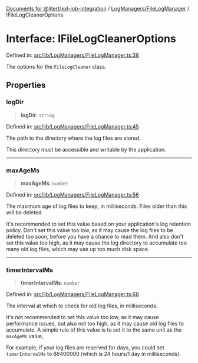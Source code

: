 [Documents for @litert/xxl-job-integration](../../../index.md) / [LogManagers/FileLogManager](../index.md) / IFileLogCleanerOptions

# Interface: IFileLogCleanerOptions

Defined in: [src/lib/LogManagers/FileLogManager.ts:38](https://github.com/litert/xxl-job-integration.js/blob/master/src/lib/LogManagers/FileLogManager.ts#L38)

The options for the `FileLogCleaner` class.

## Properties

### logDir

> **logDir**: `string`

Defined in: [src/lib/LogManagers/FileLogManager.ts:45](https://github.com/litert/xxl-job-integration.js/blob/master/src/lib/LogManagers/FileLogManager.ts#L45)

The path to the directory where the log files are stored.

This directory must be accessible and writable by the application.

***

### maxAgeMs

> **maxAgeMs**: `number`

Defined in: [src/lib/LogManagers/FileLogManager.ts:56](https://github.com/litert/xxl-job-integration.js/blob/master/src/lib/LogManagers/FileLogManager.ts#L56)

The maximum age of log files to keep, in milliseconds.
Files older than this will be deleted.

It's recommended to set this value based on your application's log retention policy.
Don't set this value too low, as it may cause the log files to be deleted too soon, before you have a chance to
read them. And also don't set this value too high, as it may cause the log directory to
accumulate too many old log files, which may use up too much disk space.

***

### timerIntervalMs

> **timerIntervalMs**: `number`

Defined in: [src/lib/LogManagers/FileLogManager.ts:68](https://github.com/litert/xxl-job-integration.js/blob/master/src/lib/LogManagers/FileLogManager.ts#L68)

The interval at which to check for old log files, in milliseconds.

It's not recommended to set this value too low, as it may cause performance issues,
but also not too high, as it may cause old log files to accumulate.
A simple rule of this value is to set it to the same unit as the `maxAgeMs` value,

For example, if your log files are reserved for days, you could set
`timerIntervalMs` to 86400000 (which is 24 hours/1 day in milliseconds).
